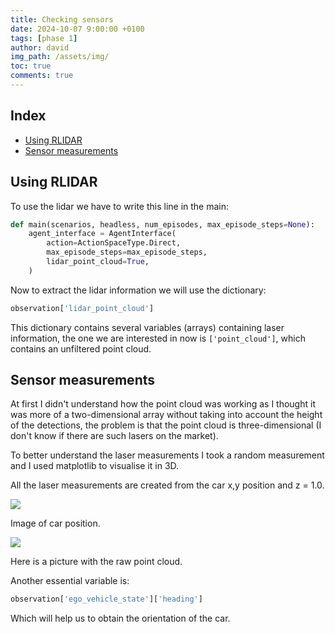 ```yaml
---
title: Checking sensors
date: 2024-10-07 9:00:00 +0100
tags: [phase 1]
author: david
img_path: /assets/img/
toc: true
comments: true
---
```


## Index

- [Using RLIDAR](#using-rlidar)
- [Sensor measurements](#sensor-measurements)

## Using RLIDAR

To use the lidar we have to write this line in the main:
```python
def main(scenarios, headless, num_episodes, max_episode_steps=None):
    agent_interface = AgentInterface(
        action=ActionSpaceType.Direct,
        max_episode_steps=max_episode_steps,
        lidar_point_cloud=True,
    )
```

Now to extract the lidar information we will use the dictionary:
```python
observation['lidar_point_cloud']
```

This dictionary contains several variables (arrays) containing laser information, the one we are interested in now is `['point_cloud']`, which contains an unfiltered point cloud. 

## Sensor measurements

At first I didn't understand how the point cloud was working as I thought it was more of a two-dimensional array without taking into account the height of the detections, the problem is that the point cloud is three-dimensional (I don't know if there are such lasers on the market).

To better understand the laser measurements I took a random measurement and I used matplotlib to visualise it in 3D.

All the laser measurements are created from the car x,y position and z = 1.0.

![](pos_pc1.png)

Image of car position.


![](point_cloud_1.png)


Here is a picture with the raw point cloud.

Another essential variable is:
```python
observation['ego_vehicle_state']['heading']  
```
Which will help us to obtain the orientation of the car.
